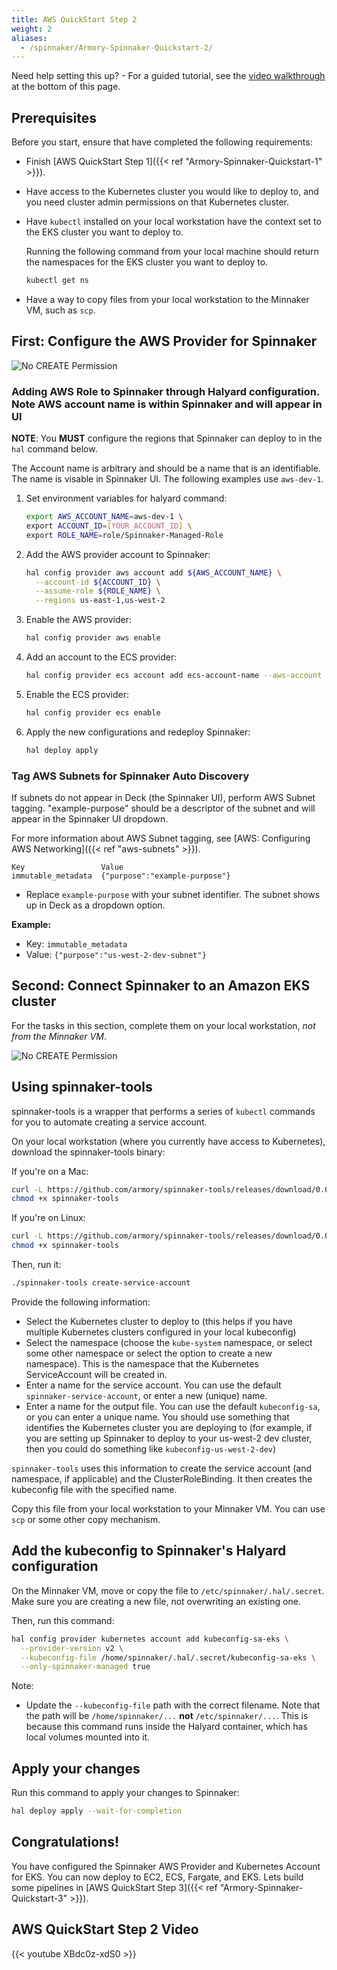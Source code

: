 ```yaml
---
title: AWS QuickStart Step 2
weight: 2
aliases:
  - /spinnaker/Armory-Spinnaker-Quickstart-2/
---
```



Need help setting this up? - For a guided tutorial, see the [video walkthrough](#aws-quickstart-step-2-video) at the bottom of this page.

## Prerequisites
Before you start, ensure that have completed the following requirements:
* Finish [AWS QuickStart Step 1]({{< ref "Armory-Spinnaker-Quickstart-1" >}}).
* Have access to the Kubernetes cluster you would like to deploy to, and you need cluster admin permissions on that Kubernetes cluster.
* Have `kubectl` installed on your local workstation have the context set to the EKS cluster you want to deploy to.

    Running the following command from your local machine should return the namespaces for the EKS cluster you want to deploy to.

  ```bash
  kubectl get ns
  ```

* Have a way to copy files from your local workstation to the Minnaker VM, such as `scp`.


## First: Configure the AWS Provider for Spinnaker

![No CREATE Permission](/images/AWS-Deploy-Spinnaker.png)

### Adding AWS Role to Spinnaker through Halyard configuration.  Note AWS account name is within Spinnaker and will appear in UI ###

**NOTE**: You **MUST** configure the regions that Spinnaker can deploy to in the `hal` command below.

The Account name is arbitrary and should be a name that is an identifiable.  The name is visable in Spinnaker UI.  The following examples use `aws-dev-1`.

1. Set environment variables for halyard command:

   ```bash
   export AWS_ACCOUNT_NAME=aws-dev-1 \
   export ACCOUNT_ID=[YOUR_ACCOUNT_ID] \
   export ROLE_NAME=role/Spinnaker-Managed-Role
   ```

2. Add the AWS provider account to Spinnaker:

   ```bash
   hal config provider aws account add ${AWS_ACCOUNT_NAME} \
     --account-id ${ACCOUNT_ID} \
     --assume-role ${ROLE_NAME} \
     --regions us-east-1,us-west-2
   ```

3. Enable the AWS provider:

   ```bash
   hal config provider aws enable
   ```

4. Add an account to the ECS provider:

   ```bash
   hal config provider ecs account add ecs-account-name --aws-account aws-dev-1
   ```

5. Enable the ECS provider:

   ```bash
   hal config provider ecs enable
   ```

6. Apply the new configurations and redeploy Spinnaker:

   ```bash
   hal deploy apply
   ```

### Tag AWS Subnets for Spinnaker Auto Discovery

If subnets do not appear in Deck (the Spinnaker UI), perform AWS Subnet tagging.  "example-purpose" should be a descriptor of the subnet and will appear in the Spinnaker UI dropdown.

For more information about AWS Subnet tagging, see [AWS: Configuring AWS Networking]({{< ref "aws-subnets" >}}).

```
Key                 Value
immutable_metadata  {"purpose":"example-purpose"}
```

* Replace `example-purpose` with your subnet identifier. The subnet shows up in Deck as a dropdown option.

**Example:**

* Key: `immutable_metadata`
* Value: `{"purpose":"us-west-2-dev-subnet"}`

## Second: Connect Spinnaker to an Amazon EKS cluster

For the tasks in this section, complete them on your local workstation, *not from the Minnaker VM*.

![No CREATE Permission](/images/Spinnaker-to-EKS.png)

## Using spinnaker-tools

spinnaker-tools is a wrapper that performs a series of `kubectl` commands for you to automate creating a service account.

On your local workstation (where you currently have access to Kubernetes), download the spinnaker-tools binary:

If you're on a Mac:

```bash
curl -L https://github.com/armory/spinnaker-tools/releases/download/0.0.7/spinnaker-tools-darwin -o spinnaker-tools
chmod +x spinnaker-tools
```

If you're on Linux:

```bash
curl -L https://github.com/armory/spinnaker-tools/releases/download/0.0.7/spinnaker-tools-linux -o spinnaker-tools
chmod +x spinnaker-tools
```

Then, run it:

```bash
./spinnaker-tools create-service-account
```

Provide the following information:
* Select the Kubernetes cluster to deploy to (this helps if you have multiple Kubernetes clusters configured in your local kubeconfig)
* Select the namespace (choose the `kube-system` namespace, or select some other namespace or select the option to create a new namespace).  This is the namespace that the Kubernetes ServiceAccount will be created in.
* Enter a name for the service account.  You can use the default `spinnaker-service-account`, or enter a new (unique) name.
* Enter a name for the output file.  You can use the default `kubeconfig-sa`, or you can enter a unique name.  You should use something that identifies the Kubernetes cluster you are deploying to (for example, if you are setting up Spinnaker to deploy to your us-west-2 dev cluster, then you could do something like `kubeconfig-us-west-2-dev`)

`spinnaker-tools` uses this information to create the service account (and namespace, if applicable) and the ClusterRoleBinding. It then creates the kubeconfig file with the specified name.

Copy this file from your local workstation to your Minnaker VM.  You can use `scp` or some other copy mechanism.

## Add the kubeconfig to Spinnaker's Halyard configuration

On the Minnaker VM, move or copy the file to `/etc/spinnaker/.hal/.secret`. Make sure you are creating a new file, not overwriting an existing one.

Then, run this command:

```bash
hal config provider kubernetes account add kubeconfig-sa-eks \
  --provider-version v2 \
  --kubeconfig-file /home/spinnaker/.hal/.secret/kubeconfig-sa-eks \
  --only-spinnaker-managed true
```

Note:
* Update the `--kubeconfig-file` path with the correct filename.  Note that the path will be `/home/spinnaker/...` **not** `/etc/spinnaker/...`. This is because this command runs inside the Halyard container, which has local volumes mounted into it.

## Apply your changes

Run this command to apply your changes to Spinnaker:

```bash
hal deploy apply --wait-for-completion
```

## Congratulations!  
You have configured the Spinnaker AWS Provider and Kubernetes Account for EKS.  You can now deploy to EC2, ECS, Fargate, and EKS.  Lets build some pipelines in [AWS QuickStart Step 3]({{< ref "Armory-Spinnaker-Quickstart-3" >}}).

## AWS QuickStart Step 2 Video
{{< youtube XBdc0z-xdS0 >}}
